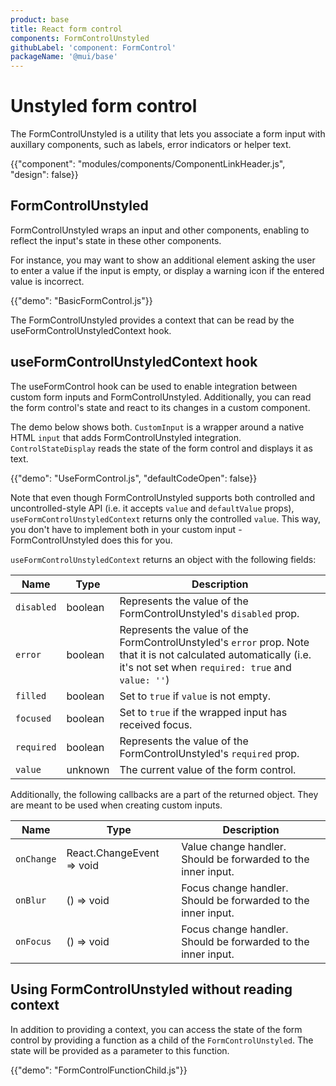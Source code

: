 ```yaml
---
product: base
title: React form control
components: FormControlUnstyled
githubLabel: 'component: FormControl'
packageName: '@mui/base'
---
```


# Unstyled form control

<p class="description">
  The FormControlUnstyled is a utility that lets you associate a form input with auxillary components,
  such as labels, error indicators or helper text.
</p>

{{"component": "modules/components/ComponentLinkHeader.js", "design": false}}

## FormControlUnstyled

FormControlUnstyled wraps an input and other components, enabling to reflect the input's state in these other components.

For instance, you may want to show an additional element asking the user to enter a value if the input is empty, or display a warning icon if the entered value is incorrect.

{{"demo": "BasicFormControl.js"}}

The FormControlUnstyled provides a context that can be read by the useFormControlUnstyledContext hook.

## useFormControlUnstyledContext hook

The useFormControl hook can be used to enable integration between custom form inputs and FormControlUnstyled.
Additionally, you can read the form control's state and react to its changes in a custom component.

The demo below shows both.
`CustomInput` is a wrapper around a native HTML `input` that adds FormControlUnstyled integration.
`ControlStateDisplay` reads the state of the form control and displays it as text.

{{"demo": "UseFormControl.js", "defaultCodeOpen": false}}

Note that even though FormControlUnstyled supports both controlled and uncontrolled-style API
(i.e. it accepts `value` and `defaultValue` props), `useFormControlUnstyledContext` returns only the controlled `value`.
This way, you don't have to implement both in your custom input - FormControlUnstyled does this for you.

`useFormControlUnstyledContext` returns an object with the following fields:

| Name       | Type    | Description                                                                                                                                                            |
| ---------- | ------- | ---------------------------------------------------------------------------------------------------------------------------------------------------------------------- |
| `disabled` | boolean | Represents the value of the FormControlUnstyled's `disabled` prop.                                                                                                     |
| `error`    | boolean | Represents the value of the FormControlUnstyled's `error` prop. Note that it is not calculated automatically (i.e. it's not set when `required: true` and `value: ''`) |
| `filled`   | boolean | Set to `true` if `value` is not empty.                                                                                                                                 |
| `focused`  | boolean | Set to `true` if the wrapped input has received focus.                                                                                                                 |
| `required` | boolean | Represents the value of the FormControlUnstyled's `required` prop.                                                                                                     |
| `value`    | unknown | The current value of the form control.                                                                                                                                 |

Additionally, the following callbacks are a part of the returned object.
They are meant to be used when creating custom inputs.

| Name       | Type                      | Description                                                   |
| ---------- | ------------------------- | ------------------------------------------------------------- |
| `onChange` | React.ChangeEvent => void | Value change handler. Should be forwarded to the inner input. |
| `onBlur`   | () => void                | Focus change handler. Should be forwarded to the inner input. |
| `onFocus`  | () => void                | Focus change handler. Should be forwarded to the inner input. |

## Using FormControlUnstyled without reading context

In addition to providing a context, you can access the state of the form control by providing a function as a child of the `FormControlUnstyled`.
The state will be provided as a parameter to this function.

{{"demo": "FormControlFunctionChild.js"}}
